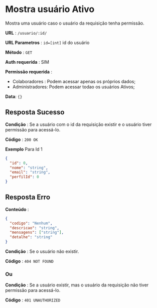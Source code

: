 # Mostra usuário Ativo

Mostra uma usuário caso o usuário da requisição tenha permissão.

**URL** : `/usuario/:id/`

**URL Parametros** : `id=[int]` id do usuário

**Método** : `GET`

**Auth requerida** : SIM

**Permissão requerida** :

- Colaboradores : Podem acessar apenas os próprios dados;
- Administradores: Podem acessar todao os usuários Ativos;

**Data**: `{}`

## Resposta Sucesso

**Condição** : Se a usuário com o id da requisição existir e o usuário tiver permissão para acessá-lo.

**Código** : `200 OK`

**Exemplo** Para Id 1

```json
{
  "id": 0,
  "nome": "string",
  "email": "string",
  "perfilId": 0
}
```

## Resposta Erro

**Conteúdo** :

```json
{
  "codigo": "Nenhum",
  "descricao": "string",
  "mensagens": ["string"],
  "detalhe": "string"
}
```

**Condição** : Se o usuário não existir.

**Código** : `404 NOT FOUND`

### Ou

**Condição** : Se a usuário existir, mas o usuário da requisição não tiver permissão para acessá-lo.

**Código** : `401 UNAUTHORIZED`
